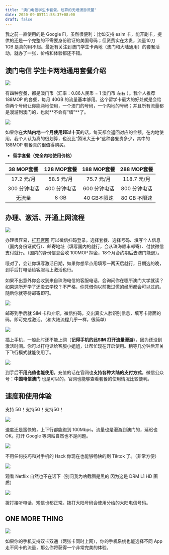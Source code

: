 ```yaml
---
title: "澳门电信学生卡套餐，划算的无墙漫游流量"
date: 2020-09-05T11:58:37+08:00
draft: false
---
```


我之前一直使用的是 Google Fi，虽然很便利：比如支持 esim 卡，能开副卡，提供的还是一个完整的不需要身份验证的美国号码；但资费实在太贵，流量10刀 1GB 是真的用不起。最近有关注到澳门学生卡两地（澳门和大陆通用）的套餐活动，就办了一张，价格和体验都还不错。<!--more-->

## 澳门电信 学生卡两地通用套餐介绍

![](https://oss.qust.me/img/20200905160851.png)

有四种套餐，都是澳门币（汇率：0.86人民币 = 1 澳门币 左右 ）。我个人推荐 188MOP 的套餐，每月 40GB 的流量基本够用。这个留学卡最大的好处就是会给你两个号码让你能两地使用，一个澳门的号码，一个内地的号码；并且所有流量都是漫游到澳门的，也就**不会有“墙”**了。

![](https://oss.qust.me/img/20200905163122.png)

如果你在**大陆内地一个月使用超过十天**的话，每天都会返回对应的金额。在内地使用，我个人认为真的很划算，也没比“腾讯大王卡”这种套餐贵多少，其中的 188MOP 套餐真的很值得购买。

* **留学套餐（完全内地使用价格）**

|  38 MOP套餐  | 128 MOP套餐  | 188 MOP套餐  | 288 MOP套餐  |
| :----------: | :----------: | :----------: | :----------: |
|  17.2 元/月  |  58.5 元/月  |  75.7 元/月  | 118.7 元/月  |
| 300 分钟电话 | 400 分钟电话 | 600 分钟电话 | 800 分钟电话 |
|    无流量    |     8 GB     | 40 GB不限速  | 80 GB 不限速 |

## 办理、激活、开通上网流程

![](https://oss.qust.me/img/20200905163016.png)

办理很容易，[打开官网](https://www.1888.com.mo/std/plan2020) 可以微信扫码登录。选择套餐、选择号码、填写个人信息（国内身份证就行）、邮寄地址（填写国内的就行，会从珠海顺丰邮寄）、付款微信支付就行。（国内的身份信息会收 100MOP 押金，18个月合约期后去澳门能退）。

哦对了，会让你填写激活日期，如果你想早点用填写一两天后就行，日期选的晚，到手后打电话给客服马上激活也行。

如果不出意外你会收到来自珠海电信的客服电话，会询问你在哪所澳门大学就读？如果这所开学了还没去学校？不严格，你凭借你以前撒过慌的经历都会可以过的。随后你就等待邮寄即可。

![](https://oss.qust.me/img/20200905164200.jpg)

邮寄到手后就 SIM 卡和介绍，微信扫码，交出真实人脸识别信息，填写卡背面的码，即可完成激活。（和大陆流程几乎一样，很简单）

![](https://oss.qust.me/img/20200905164607.jpg)

插上手机，一般此时还不能上网（**记得手机的此SIM 打开流量漫游**），因为还没到激活时间。你可以打电话给客服小姐姐，让帮忙现在开启使用。稍等几分钟后开关下飞行模式就能使用了。

![](https://oss.qust.me/img/20200905165054.png)

到手后**不用充值也能使用**，充值的话在官网也**支持各种大陆的支付方式**。微信公众号：**中国电信澳门** 也是可以的。官网也能够查看套餐的使用情况比较便利。

## 速度和使用体验

支持 5G！支持5G！支持5G！

![](https://oss.qust.me/img/20200905165645.jpg)

速度还是蛮快的，上下行都能跑到 100Mbps。流量也是漫游到澳门的，延迟也OK。打开 Google 等网站自然也不是问题。

![](https://oss.qust.me/img/20200905165826.jpg)

不用任何技巧和对手机的 Hack 你现在也能够畅快的刷 Tiktok 了。（非常方便）

![](https://oss.qust.me/img/20200905170610.jpg)

观看 Netflix 自然也不在话下（别问我为啥截图是黑的 因为这是 DRM L1 HD 画质）

![](https://oss.qust.me/img/20200905170851.jpg)

拨打接听电话、短信也都正常。拨打大陆号码会使用分给的大陆电信号码。

## ONE MORE THING

![](https://oss.qust.me/img/20200905171430.jpg)

如果你的手机支持双卡双通（两张卡同时上网），你的手机系统也能选择不同 App 走不同卡的流量，那么你将获得一个非常完美的体验。